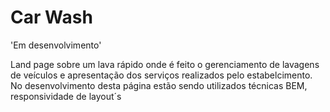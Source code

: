 # Car Wash

'Em desenvolvimento'

Land page sobre um lava rápido onde é feito o gerenciamento de lavagens de veículos e apresentação dos serviços realizados pelo estabelcimento.
No desenvolvimento desta página estão sendo utilizados técnicas BEM, responsividade de layout´s
